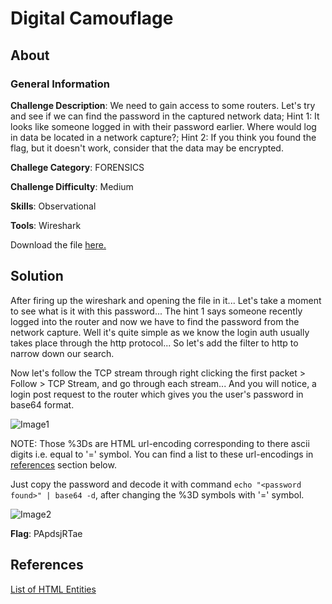 # Digital Camouflage
## About

### General Information

__Challenge Description__: We need to gain access to some routers. Let's try and see if we can find the password in the captured network data; Hint 1: It looks like someone logged in with their password earlier. Where would log in data be located in a network capture?; Hint 2: If you think you found the flag, but it doesn't work, consider that the data may be encrypted.

__Challege Category__: FORENSICS

__Challenge Difficulty__: Medium

__Skills__: Observational

__Tools__: Wireshark

Download the file [here.](https://mega.nz/#!XDBDRAQD!4jRcJvAhMkaVaZCOT3z3zkyHre2KHfmkbCN5lYpiEoY)

## Solution

After firing up the wireshark and opening the file in it... Let's take a moment to see what is it with this password... The hint 1 says someone recently logged into the router and now we have to find the password from the network capture. Well it's quite simple as we know the login auth usually takes place through the http protocol... So let's add the filter to http to narrow down our search.

Now let's follow the TCP stream through right clicking the first packet > Follow > TCP Stream, and go through each stream... And you will notice, a login post request to the router which gives you the user's  password in base64 format.

![Image1]()

NOTE: Those %3Ds are HTML url-encoding corresponding to there ascii digits i.e. equal to '=' symbol. You can find a list to these url-encodings in [references](#References) section below.

Just copy the password and decode it with command ```echo "<password found>" | base64 -d```, after changing the %3D symbols with '=' symbol.

![Image2]()

__Flag__: PApdsjRTae

## References

[List of HTML Entities](https://www.w3schools.com/tags/ref_urlencode.ASP)
